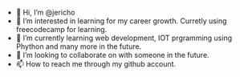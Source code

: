 - 👋 Hi, I’m @jericho
- 👀 I’m interested in learning for my career growth. Curretly using freecodecamp for learning.
- 🌱 I’m currently learning web development, IOT prgramming using Phython and many more in the future.
- 💞️ I’m looking to collaborate on with someone in the future.
- 📫 How to reach me through my github account.

<!---
jericho-alt/jericho-alt is a ✨ special ✨ repository because its `README.md` (this file) appears on your GitHub profile.
You can click the Preview link to take a look at your changes.
--->
